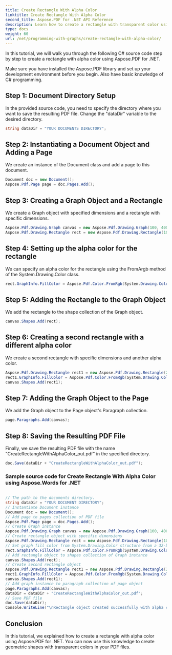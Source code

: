 ```yaml
---
title: Create Rectangle With Alpha Color
linktitle: Create Rectangle With Alpha Color
second_title: Aspose.PDF for .NET API Reference
description: Learn how to create a rectangle with transparent color using Aspose.PDF for .NET. Step-by-step guide to customize transparency.
type: docs
weight: 60
url: /net/programming-with-graphs/create-rectangle-with-alpha-color/
---
```


In this tutorial, we will walk you through the following C# source code step by step to create a rectangle with alpha color using Aspose.PDF for .NET.

Make sure you have installed the Aspose.PDF library and set up your development environment before you begin. Also have basic knowledge of C# programming.

## Step 1: Document Directory Setup

In the provided source code, you need to specify the directory where you want to save the resulting PDF file. Change the "dataDir" variable to the desired directory.

```csharp
string dataDir = "YOUR DOCUMENTS DIRECTORY";
```

## Step 2: Instantiating a Document Object and Adding a Page

We create an instance of the Document class and add a page to this document.

```csharp
Document doc = new Document();
Aspose.Pdf.Page page = doc.Pages.Add();
```

## Step 3: Creating a Graph Object and a Rectangle

We create a Graph object with specified dimensions and a rectangle with specific dimensions.

```csharp
Aspose.Pdf.Drawing.Graph canvas = new Aspose.Pdf.Drawing.Graph(100, 400);
Aspose.Pdf.Drawing.Rectangle rect = new Aspose.Pdf.Drawing.Rectangle(100, 100, 200, 100);
```

## Step 4: Setting up the alpha color for the rectangle

We can specify an alpha color for the rectangle using the FromArgb method of the System.Drawing.Color class.

```csharp
rect.GraphInfo.FillColor = Aspose.Pdf.Color.FromRgb(System.Drawing.Color.FromArgb(128, System.Drawing.Color.FromArgb(12957183)));
```

## Step 5: Adding the Rectangle to the Graph Object

We add the rectangle to the shape collection of the Graph object.

```csharp
canvas.Shapes.Add(rect);
```

## Step 6: Creating a second rectangle with a different alpha color

We create a second rectangle with specific dimensions and another alpha color.

```csharp
Aspose.Pdf.Drawing.Rectangle rect1 = new Aspose.Pdf.Drawing.Rectangle(200, 150, 200, 100);
rect1.GraphInfo.FillColor = Aspose.Pdf.Color.FromRgb(System.Drawing.Color.FromArgb(128, System.Drawing.Color.FromArgb(16118015)));
canvas.Shapes.Add(rect1);
```

## Step 7: Adding the Graph Object to the Page

We add the Graph object to the Page object's Paragraph collection.

```csharp
page.Paragraphs.Add(canvas);
```

## Step 8: Saving the Resulting PDF File

Finally, we save the resulting PDF file with the name "CreateRectangleWithAlphaColor_out.pdf" in the specified directory.

```csharp
doc.Save(dataDir + "CreateRectangleWithAlphaColor_out.pdf");
```

### Sample source code for Create Rectangle With Alpha Color using Aspose.Words for .NET 

```csharp

// The path to the documents directory.
string dataDir = "YOUR DOCUMENT DIRECTORY";
// Instantiate Document instance
Document doc = new Document();
// Add page to pages collection of PDF file
Aspose.Pdf.Page page = doc.Pages.Add();
// Create Graph instance
Aspose.Pdf.Drawing.Graph canvas = new Aspose.Pdf.Drawing.Graph(100, 400);
// Create rectangle object with specific dimensions
Aspose.Pdf.Drawing.Rectangle rect = new Aspose.Pdf.Drawing.Rectangle(100, 100, 200, 100);
// Set graph fill color from System.Drawing.Color structure from a 32-bit ARGB value
rect.GraphInfo.FillColor = Aspose.Pdf.Color.FromRgb(System.Drawing.Color.FromArgb(128, System.Drawing.Color.FromArgb(12957183)));
// Add rectangle object to shapes collection of Graph instance
canvas.Shapes.Add(rect);
// Create second rectangle object
Aspose.Pdf.Drawing.Rectangle rect1 = new Aspose.Pdf.Drawing.Rectangle(200, 150, 200, 100);
rect1.GraphInfo.FillColor = Aspose.Pdf.Color.FromRgb(System.Drawing.Color.FromArgb(128, System.Drawing.Color.FromArgb(16118015)));
canvas.Shapes.Add(rect1);
// Add graph instance to paragraph collection of page object
page.Paragraphs.Add(canvas);
dataDir = dataDir + "CreateRectangleWithAlphaColor_out.pdf";
// Save PDF file
doc.Save(dataDir);
Console.WriteLine("\nRectangle object created successfully with alpha color.\nFile saved at " + dataDir);            

```

## Conclusion

In this tutorial, we explained how to create a rectangle with alpha color using Aspose.PDF for .NET. You can now use this knowledge to create geometric shapes with transparent colors in your PDF files.

